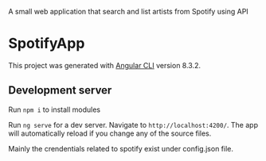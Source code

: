A small web application that search and list artists from Spotify using API 


# SpotifyApp

This project was generated with [Angular CLI](https://github.com/angular/angular-cli) version 8.3.2.

## Development server

Run `npm i` to install modules

Run `ng serve` for a dev server. Navigate to `http://localhost:4200/`. The app will automatically reload if you change any of the source files.

Mainly the crendentials related to spotify exist under config.json file.



